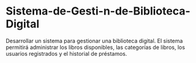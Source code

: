 # Sistema-de-Gesti-n-de-Biblioteca-Digital
Desarrollar un sistema para gestionar una biblioteca digital. El sistema permitirá administrar los libros disponibles, las categorías de libros, los usuarios registrados y el historial de préstamos.
